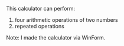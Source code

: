 This calculator can perform: <br> 
1) four arithmetic operations of two numbers<br>
2) repeated operations

Note: I made the calculator via WinForm.
